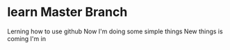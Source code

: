 # learn Master Branch
Lerning how to use github
Now I'm doing some simple things
New things is coming 
I'm in
